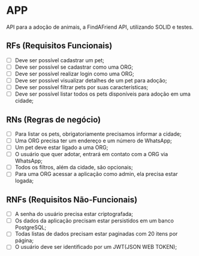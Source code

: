 # APP

API para a adoção de animais, a FindAFriend API, utilizando SOLID e testes.

## RFs (Requisitos Funcionais)

- [ ] Deve ser possível cadastrar um pet;
- [ ] Deve ser possível se cadastrar como uma ORG;
- [ ] Deve ser possível realizar login como uma ORG;
- [ ] Deve ser possível visualizar detalhes de um pet para adoção;
- [ ] Deve ser possível filtrar pets por suas características;
- [ ] Deve ser possível listar todos os pets disponíveis para adoção em uma cidade;

## RNs (Regras de negócio)
- [ ] Para listar os pets, obrigatoriamente precisamos informar a cidade;
- [ ] Uma ORG precisa ter um endereço e um número de WhatsApp;
- [ ] Um pet deve estar ligado a uma ORG;
- [ ] O usuário que quer adotar, entrará em contato com a ORG via WhatsApp;
- [ ] Todos os filtros, além da cidade, são opcionais;
- [ ] Para uma ORG acessar a aplicação como admin, ela precisa estar logada;

## RNFs (Requisitos Não-Funcionais)
- [ ] A senha do usuário precisa estar criptografada;
- [ ] Os dados da aplicação precisam estar persistidos em um banco PostgreSQL;
- [ ] Todas listas de dados precisam estar paginadas com 20 itens por página;
- [ ] O usuário deve ser identificado por um JWT(JSON WEB TOKEN);
